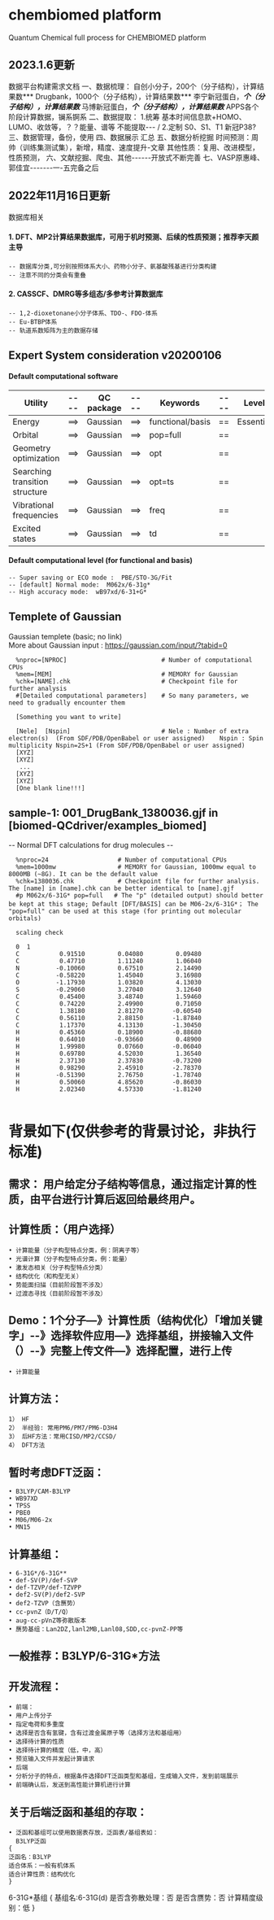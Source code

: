 # chembiomed platform
Quantum Chemical full process for CHEMBIOMED platform

## 2023.1.6更新

数据平台构建需求文档
一、数据梳理：
自创小分子，200个（分子结构），计算结果数***
Drugbank，1000个（分子结构），计算结果数***
李宁新冠蛋白，***个（分子结构），计算结果数***
马博新冠蛋白，***个（分子结构），计算结果数***
APPS各个阶段计算数据，镧系锕系
二、数据提取：
1.统筹
基本时间信息款+HOMO、LUMO、收敛等，？？能量、谱等
不能提取--- /
2.定制
S0、S1、T1
新冠P38?
三、数据管理，备份，使用
四、数据展示
汇总
五、数据分析挖掘
时间预测：周帅（训练集测试集），新增，精度、速度提升-文章
其他性质：复用、改进模型，性质预测，
六、文献挖掘、爬虫、其他------开放式不断完善
七、VASP原惠峰、郭佳宜-------一-五完备之后

## 2022年11月16日更新 ## 

数据库相关
#### 1. DFT、MP2计算结果数据库，可用于机时预测、后续的性质预测；推荐李天颜主导
    -- 数据库分类,可分别按照体系大小、药物小分子、氨基酸残基进行分类构建
    -- 注意不同的分类会有重叠
#### 2. CASSCF、DMRG等多组态/多参考计算数据库
    -- 1,2-dioxetonane小分子体系、TDO-、FDO-体系
    -- Eu-BTBP体系
    -- 轨道系数矩阵为主的数据存储



## Expert System consideration v20200106   

  #### Default computational software 
| Utility | ---- | QC package | ---- | Keywords | ---- | Level |
| ---- | ---- | ---- | ---- | ---- | ---- | ---- |
| Energy  | ==> | Gaussian | ==> | functional/basis | == | Essential | 
| Orbital | ==> | Gaussian | ==> | pop=full | == |  | 
| Geometry optimization | ==> | Gaussian | ==> | opt | == |  | 
| Searching transition structure | ==> | Gaussian | ==> | opt=ts | == |  |
|Vibrational frequencies| ==> | Gaussian | ==> | freq | == |  | 
|Excited states| ==> | Gaussian | ==> | td | == |  |


  #### Default computational level (for functional and basis)
    -- Super saving or ECO mode :  PBE/STO-3G/Fit
    -- [default] Normal mode:  M062x/6-31g*
    -- High accuracy mode:  wB97xd/6-31+G*

## Templete of Gaussian

  Gaussian templete (basic; no link)  
  More about Gaussian input : https://gaussian.com/input/?tabid=0

```
  %nproc=[NPROC]                          # Number of computational CPUs
  %mem=[MEM]                              # MEMORY for Gaussian   
  %chk=[NAME].chk                         # Checkpoint file for further analysis    
  #[Detailed computational parameters]    # So many parameters, we need to gradually encounter them

  [Something you want to write]

  [Nele]  [Nspin]                         # Nele : Number of extra electron(s)  (From SDF/PDB/OpenBabel or user assigned)    Nspin : Spin multiplicity Nspin=2S+1 (From SDF/PDB/OpenBabel or user assigned)
  [XYZ]
  [XYZ]
   ... 
  [XYZ]
  [XYZ]
  [One blank line!!!]
```  


## sample-1: 001_DrugBank_1380036.gjf in [biomed-QCdriver/examples_biomed]    
  -- Normal DFT calculations for drug molecules --
  
 
```
  %nproc=24                   # Number of computational CPUs
  %mem=1000mw                 # MEMORY for Gaussian, 1000mw equal to 8000MB (~8G). It can be the default value   
  %chk=1380036.chk            # Checkpoint file for further analysis. The [name] in [name].chk can be better identical to [name].gjf    
  #p M062x/6-31G* pop=full   # The "p" (detailed output) should better be kept at this stage; Default [DFT/BASIS] can be M06-2x/6-31G*； The "pop=full" can be used at this stage (for printing out molecular orbitals) 

  scaling check

  0  1
  C           0.91510         0.04080         0.09480
  C           0.47710         1.11240         1.06040
  N          -0.10060         0.67510         2.14490
  C          -0.58220         1.45040         3.16980
  O          -1.17930         1.03820         4.13030
  S          -0.29060         3.27040         3.12640
  C           0.45400         3.48740         1.59460
  C           0.74220         2.49900         0.71050
  C           1.38180         2.81270        -0.60540
  C           0.56110         2.88150        -1.87840
  C           1.17370         4.13130        -1.30450
  H           0.45360         0.18900        -0.88680
  H           0.64010        -0.93660         0.48900
  H           1.99980         0.07660        -0.06040
  H           0.69780         4.52030         1.36540
  H           2.37130         2.37830        -0.73200
  H           0.98290         2.45910        -2.78370
  H          -0.51390         2.76750        -1.78740
  H           0.50060         4.85620        -0.86030
  H           2.02340         4.57330        -1.81240
  
```


# 背景如下(仅供参考的背景讨论，非执行标准)

## 需求： 用户给定分子结构等信息，通过指定计算的性质，由平台进行计算后返回给最终用户。
## 计算性质：（用户选择）
    • 计算能量（分子构型特点分类，例：阴离子等）
    • 光谱计算（分子构型特点分类，例：能量）
    • 激发态相关（分子构型特点分类）
    • 结构优化（和构型无关）
    • 势能面扫描（目前阶段暂不涉及）
    • 过渡态寻找（目前阶段暂不涉及）

## Demo：1个分子—》计算性质（结构优化）「增加关键字」--》选择软件应用—》选择基组，拼接输入文件（）--》完整上传文件—》选择配置，进行上传

    • 计算能量 

## 计算方法：
    1） HF
    2） 半经验: 常用PM6/PM7/PM6-D3H4
    3） 后HF方法：常用CISD/MP2/CCSD/
    4） DFT方法
## 暂时考虑DFT泛函：
    • B3LYP/CAM-B3LYP
    • WB97XD
    • TPSS
    • PBE0
    • M06/M06-2x
    • MN15

## 计算基组：
    • 6-31G*/6-31G**
    • def-SV(P)/def-SVP
    • def-TZVP/def-TZVPP
    • def2-SV(P)/def2-SVP
    • def2-TZVP（含赝势）
    • cc-pvnZ（D/T/Q）
    • aug-cc-pVnZ等弥散版本
    • 赝势基组：Lan2DZ,lanl2MB,Lanl08,SDD,cc-pvnZ-PP等

## 一般推荐：B3LYP/6-31G*方法


## 开发流程：
    • 前端：
    • 用户上传分子
    • 指定电荷和多重度
    • 选择是否含有氢键，含有过渡金属原子等（选择方法和基组用）
    • 选择待计算的性质
    • 选择待计算的精度（低，中，高）
    • 预览输入文件并发起计算请求
    • 后端
    • 分析分子的特点，根据条件选择DFT泛函类型和基组，生成输入文件，发到前端展示
    • 前端确认后，发送到高性能计算机进行计算

## 关于后端泛函和基组的存取：
    • 泛函和基组可以使用数据表存放，泛函表/基组表如：
      B3LYP泛函
    {
    泛函名：B3LYP
    适合体系：一般有机体系
    适合计算性质：结构优化
    } 


  6-31G*基组
  {
  基组名:6-31G(d)
  是否含弥散处理：否
  是否含赝势：否
  计算精度级别：低
  }

